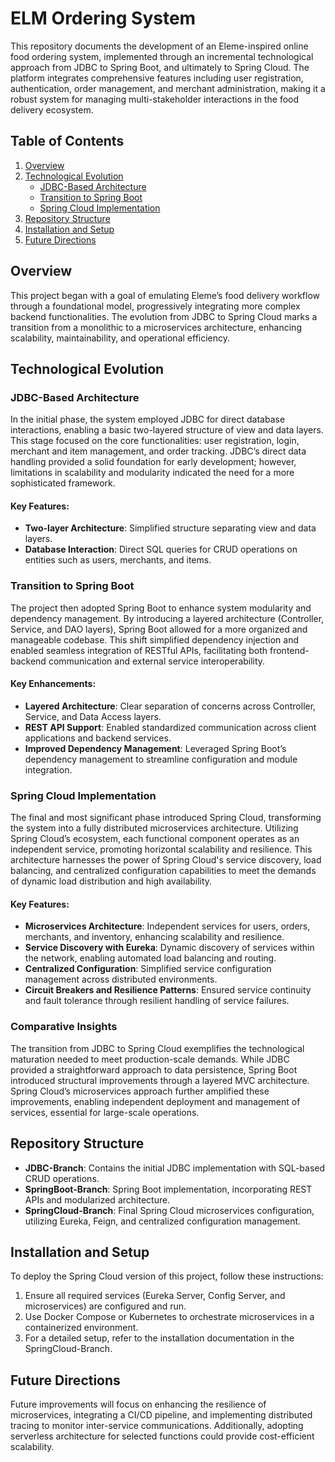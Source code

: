 # ELM Ordering System

This repository documents the development of an Eleme-inspired online food ordering system, implemented through an incremental technological approach from JDBC to Spring Boot, and ultimately to Spring Cloud. The platform integrates comprehensive features including user registration, authentication, order management, and merchant administration, making it a robust system for managing multi-stakeholder interactions in the food delivery ecosystem.

## Table of Contents

1. [Overview](#overview)
2. [Technological Evolution](#technological-evolution)
   - [JDBC-Based Architecture](#jdbc-based-architecture)
   - [Transition to Spring Boot](#transition-to-spring-boot)
   - [Spring Cloud Implementation](#spring-cloud-implementation)
3. [Repository Structure](#repository-structure)
4. [Installation and Setup](#installation-and-setup)
5. [Future Directions](#future-directions)

## Overview

This project began with a goal of emulating Eleme’s food delivery workflow through a foundational model, progressively integrating more complex backend functionalities. The evolution from JDBC to Spring Cloud marks a transition from a monolithic to a microservices architecture, enhancing scalability, maintainability, and operational efficiency.

## Technological Evolution

### JDBC-Based Architecture

In the initial phase, the system employed JDBC for direct database interactions, enabling a basic two-layered structure of view and data layers. This stage focused on the core functionalities: user registration, login, merchant and item management, and order tracking. JDBC’s direct data handling provided a solid foundation for early development; however, limitations in scalability and modularity indicated the need for a more sophisticated framework.

#### Key Features:

- **Two-layer Architecture**: Simplified structure separating view and data layers.
- **Database Interaction**: Direct SQL queries for CRUD operations on entities such as users, merchants, and items.

### Transition to Spring Boot

The project then adopted Spring Boot to enhance system modularity and dependency management. By introducing a layered architecture (Controller, Service, and DAO layers), Spring Boot allowed for a more organized and manageable codebase. This shift simplified dependency injection and enabled seamless integration of RESTful APIs, facilitating both frontend-backend communication and external service interoperability.

#### Key Enhancements:

- **Layered Architecture**: Clear separation of concerns across Controller, Service, and Data Access layers.
- **REST API Support**: Enabled standardized communication across client applications and backend services.
- **Improved Dependency Management**: Leveraged Spring Boot’s dependency management to streamline configuration and module integration.

### Spring Cloud Implementation

The final and most significant phase introduced Spring Cloud, transforming the system into a fully distributed microservices architecture. Utilizing Spring Cloud’s ecosystem, each functional component operates as an independent service, promoting horizontal scalability and resilience. This architecture harnesses the power of Spring Cloud's service discovery, load balancing, and centralized configuration capabilities to meet the demands of dynamic load distribution and high availability.

#### Key Features:

- **Microservices Architecture**: Independent services for users, orders, merchants, and inventory, enhancing scalability and resilience.
- **Service Discovery with Eureka**: Dynamic discovery of services within the network, enabling automated load balancing and routing.
- **Centralized Configuration**: Simplified service configuration management across distributed environments.
- **Circuit Breakers and Resilience Patterns**: Ensured service continuity and fault tolerance through resilient handling of service failures.

### Comparative Insights

The transition from JDBC to Spring Cloud exemplifies the technological maturation needed to meet production-scale demands. While JDBC provided a straightforward approach to data persistence, Spring Boot introduced structural improvements through a layered MVC architecture. Spring Cloud’s microservices approach further amplified these improvements, enabling independent deployment and management of services, essential for large-scale operations.

## Repository Structure

- **JDBC-Branch**: Contains the initial JDBC implementation with SQL-based CRUD operations.
- **SpringBoot-Branch**: Spring Boot implementation, incorporating REST APIs and modularized architecture.
- **SpringCloud-Branch**: Final Spring Cloud microservices configuration, utilizing Eureka, Feign, and centralized configuration management.

## Installation and Setup

To deploy the Spring Cloud version of this project, follow these instructions:

1. Ensure all required services (Eureka Server, Config Server, and microservices) are configured and run.
2. Use Docker Compose or Kubernetes to orchestrate microservices in a containerized environment.
3. For a detailed setup, refer to the installation documentation in the SpringCloud-Branch.

## Future Directions

Future improvements will focus on enhancing the resilience of microservices, integrating a CI/CD pipeline, and implementing distributed tracing to monitor inter-service communications. Additionally, adopting serverless architecture for selected functions could provide cost-efficient scalability.
